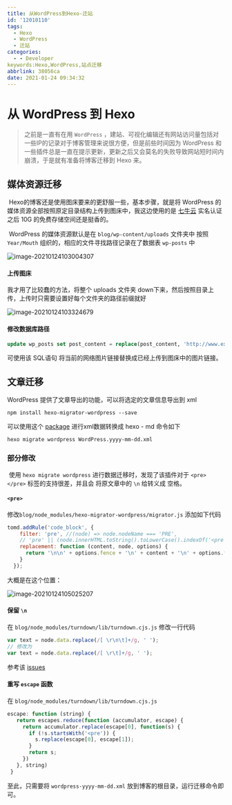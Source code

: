```yaml
---
title: 从WordPress到Hexo-迁站
id: '12010110'
tags:
  - Hexo
  - WordPress
  - 迁站
categories:
  - - Developer
keywords:Hexo,WordPress,站点迁移
abbrlink: 38056ca
date: 2021-01-24 09:34:32
---
```


# 从 WordPress 到 Hexo

> 之前是一直有在用 `WordPress` ，建站、可视化编辑还有网站访问量包括对一些IP的记录对于博客管理来说很方便，但是前些时间因为 WordPress 和 一些插件总是一直在提示更新，更新之后又会莫名的失败导致网站短时间内崩溃，于是就有准备将博客迁移到 Hexo 来。

## 媒体资源迁移

​	Hexo的博客还是使用图床要来的更舒服一些，基本步骤，就是将 WordPress 的媒体资源全部按照原定目录结构上传到图床中，我这边使用的是 [七牛云](https://www.qiniu.com/) 实名认证之后 10G 的免费存储空间还是挺香的。

​	WordPress 的媒体资源默认是在 `blog/wp-content/uploads` 文件夹中 按照 `Year/Mouth` 组织的，相应的文件寻找路径记录在了数据表 `wp-posts` 中 

![image-20210124103004307](https:img.varsion.cn/blog-img/20210124103004.png)

#### 上传图床

我才用了比较蠢的方法，将整个 uploads 文件夹 down下来，然后按照目录上传，上传时只需要设置好每个文件夹的路径前缀就好

![image-20210124103324679](https:img.varsion.cn/blog-img/20210124103324.png)

#### 修改数据库路径

```sql
update wp_posts set post_content = replace(post_content, 'http://www.exm.com/wp-content/uploads/', 'http://img.exm.com/');
```

可使用该 SQL语句 将当前的网络图片链接替换成已经上传到图床中的图片链接。

## 文章迁移

WordPress 提供了文章导出的功能，可以将选定的文章信息导出到 xml

```shell
npm install hexo-migrator-wordpress --save
```

可以使用这个 [package](https://github.com/hexojs/hexo-migrator-wordpress) 进行xml数据转换成 hexo - md 命令如下

```shell
hexo migrate wordpress WordPress.yyyy-mm-dd.xml
```

### 部分修改

​	使用 `hexo migrate wordpress` 进行数据迁移时，发现了该插件对于 `<pre> </pre>` 标签的支持很差，并且会 将原文章中的 `\n` 给转义成 空格。

#### `<pre>`

修改`blog/node_modules/hexo-migrator-wordpress/migrator.js` 添加如下代码

```js
tomd.addRule('code_block', {
    filter: 'pre', //(node) => node.nodeName === 'PRE',
    // 'pre' || (node.innerHTML.toString().toLowerCase().indexOf('<pre ') != -1),
    replacement: function (content, node, options) {
      return '\n\n' + options.fence + '\n' + content + '\n' + options.fence + '\n\n';
    }
  });
```

大概是在这个位置：

![image-20210124105025207](https:img.varsion.cn/blog-img/20210124105025.png)

#### 保留 `\n`

在 `blog/node_modules/turndown/lib/turndown.cjs.js` 修改一行代码

```js
var text = node.data.replace(/[ \r\n\t]+/g, ' ');
// 修改为
var text = node.data.replace(/[ \r\t]+/g, ' ');
```

参考该 [issues](https://github.com/domchristie/turndown/issues/264)

#### 重写 `escape` 函数

在 `blog/node_modules/turndown/lib/turndown.cjs.js` 

```js
escape: function (string) {
   return escapes.reduce(function (accumulator, escape) {
     return accumulator.replace(escape[0], function(s) {
       if (!s.startsWith('<pre')) {
         s.replace(escape[0], escape[1]);
       }
       return s;
     })
   }, string)
 }
```

至此，只需要将 `wordpress-yyyy-mm-dd.xml` 放到博客的根目录，运行迁移命令即可。